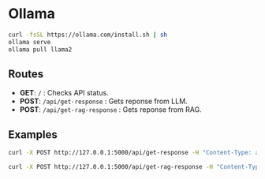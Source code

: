 # Ollama 

```bash
curl -fsSL https://ollama.com/install.sh | sh
ollama serve
ollama pull llama2
```

## Routes

- **GET**: `/` : Checks API status.
- **POST**: `/api/get-response` : Gets reponse from LLM.
- **POST**: `/api/get-rag-response` : Gets reponse from RAG.

## Examples

```bash
curl -X POST http://127.0.0.1:5000/api/get-response -H "Content-Type: application/json" -d '{"prompt": "hi"}'
```

```bash
curl -X POST http://127.0.0.1:5000/api/get-rag-response -H "Content-Type: application/json" -d '{"prompt": "what is this document about", "file_name": "Resume.pdf"}'
```
